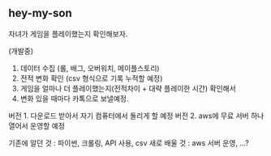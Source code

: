 ## hey-my-son
자녀가 게임을 플레이했는지 확인해보자.

(개발중)

1. 데이터 수집 (롤, 배그, 오버워치, 메이플스토리)
2. 전적 변화 확인 (csv 형식으로 기록 누적할 예정)
3. 게임을 얼마나 더 플레이했는지(전적차이 + 대략 플레이한 시간) 확인해서
4. 변화 있을 때마다 카톡으로 보낼예정.

버전 1. 다운로드 받아서 자기 컴퓨터에서 돌리게 할 예정
버전 2. aws에 무료 서버 하나 열어서 운영할 예정

기존에 알던 것 : 파이썬, 크롤링, API 사용, csv
새로 배울 것 : aws 서버 운영, ...?
